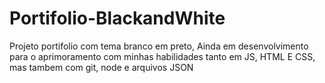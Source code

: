 # Portifolio-BlackandWhite
Projeto portifolio com tema branco em preto,
Ainda em desenvolvimento para o aprimoramento com minhas habilidades tanto em JS, HTML E CSS, mas tambem com git, node e arquivos JSON
